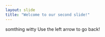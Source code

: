 ```yaml
---
layout: slide
title: "Welcome to our second slide!"
---
```

somthing witty
Use the left arrow to go back!

